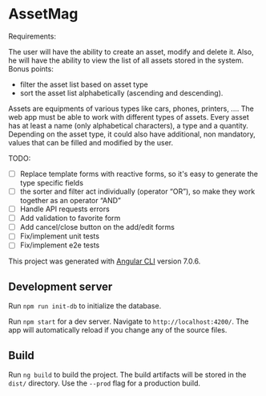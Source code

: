 # AssetMag

Requirements:

The user will have the ability to create an asset, modify and delete it. Also, he will have the
ability to view the list of all assets stored in the system. Bonus points:

- filter the asset list based on asset type
- sort the asset list alphabetically (ascending and descending).

Assets are equipments of various types like cars, phones, printers, ....
The web app must be able to work with different types of assets.
Every asset has at least a name (only alphabetical characters), a type and a quantity.
Depending on the asset type, it could also have additional, non mandatory, values that can
be filled and modified by the user.

TODO:

- [ ] Replace template forms with reactive forms, so it's easy to generate the type specific fields
- [ ] the sorter and filter act individually (operator “OR”), so make they work together as an operator “AND”
- [ ] Handle API requests errors
- [ ] Add validation to favorite form
- [ ] Add cancel/close button on the add/edit forms
- [ ] Fix/implement unit tests
- [ ] Fix/implement e2e tests

This project was generated with [Angular CLI](https://github.com/angular/angular-cli) version 7.0.6.

## Development server

Run `npm run init-db` to initialize the database.

Run `npm start` for a dev server. Navigate to `http://localhost:4200/`. The app will automatically reload if you change any of the source files.

## Build

Run `ng build` to build the project. The build artifacts will be stored in the `dist/` directory. Use the `--prod` flag for a production build.
